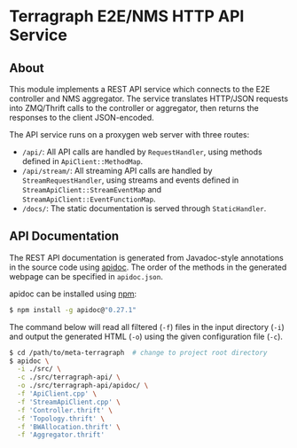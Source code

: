 # Terragraph E2E/NMS HTTP API Service

## About
This module implements a REST API service which connects to the E2E controller
and NMS aggregator. The service translates HTTP/JSON requests into ZMQ/Thrift
calls to the controller or aggregator, then returns the responses to the client
JSON-encoded.

The API service runs on a proxygen web server with three routes:
* `/api/`: All API calls are handled by `RequestHandler`, using methods defined
  in `ApiClient::MethodMap`.
* `/api/stream/`: All streaming API calls are handled by `StreamRequestHandler`,
  using streams and events defined in `StreamApiClient::StreamEventMap` and
  `StreamApiClient::EventFunctionMap`.
* `/docs/`: The static documentation is served through `StaticHandler`.

## API Documentation
The REST API documentation is generated from Javadoc-style annotations in the
source code using [apidoc](http://apidocjs.com/). The order of the methods in
the generated webpage can be specified in `apidoc.json`.

apidoc can be installed using [npm](https://www.npmjs.com/get-npm):
```bash
$ npm install -g apidoc@"0.27.1"
```

The command below will read all filtered (`-f`) files in the input
directory (`-i`) and output the generated HTML (`-o`) using the given
configuration file (`-c`).
```bash
$ cd /path/to/meta-terragraph  # change to project root directory
$ apidoc \
  -i ./src/ \
  -c ./src/terragraph-api/ \
  -o ./src/terragraph-api/apidoc/ \
  -f 'ApiClient.cpp' \
  -f 'StreamApiClient.cpp' \
  -f 'Controller.thrift' \
  -f 'Topology.thrift' \
  -f 'BWAllocation.thrift' \
  -f 'Aggregator.thrift'
```

